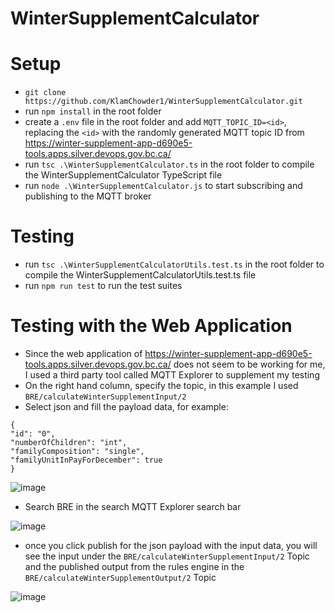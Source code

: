 # WinterSupplementCalculator

# Setup

- `git clone https://github.com/KlamChowder1/WinterSupplementCalculator.git`
- run `npm install` in the root folder
- create a `.env` file in the root folder and add `MQTT_TOPIC_ID=<id>`, replacing the `<id>` with the randomly generated MQTT topic ID from https://winter-supplement-app-d690e5-tools.apps.silver.devops.gov.bc.ca/
- run `tsc .\WinterSupplementCalculator.ts` in the root folder to compile the WinterSupplementCalculator TypeScript file
- run `node .\WinterSupplementCalculator.js` to start subscribing and publishing to the MQTT broker

# Testing

- run `tsc .\WinterSupplementCalculatorUtils.test.ts` in the root folder to compile the WinterSupplementCalculatorUtils.test.ts file
- run `npm run test` to run the test suites

# Testing with the Web Application

- Since the web application of https://winter-supplement-app-d690e5-tools.apps.silver.devops.gov.bc.ca/ does not seem to be working for me, I used a third party tool called MQTT Explorer to supplement my testing
- On the right hand column, specify the topic, in this example I used `BRE/calculateWinterSupplementInput/2`
- Select json and fill the payload data, for example:
```
{
"id": "0",
"numberOfChildren": "int",
"familyComposition": "single",
"familyUnitInPayForDecember": true
}
```
![image](https://github.com/user-attachments/assets/f2103b7a-e21d-4cae-bedc-34d1c3e67736)

- Search BRE in the search MQTT Explorer search bar
  
![image](https://github.com/user-attachments/assets/491f67e5-2412-4c99-9d47-7d8d57654d92)

- once you click publish for the json payload with the input data, you will see the input under the `BRE/calculateWinterSupplementInput/2` Topic and the published output from the rules engine in the `BRE/calculateWinterSupplementOutput/2` Topic

![image](https://github.com/user-attachments/assets/2a8aba35-b065-4392-9649-89aa277704a5)

